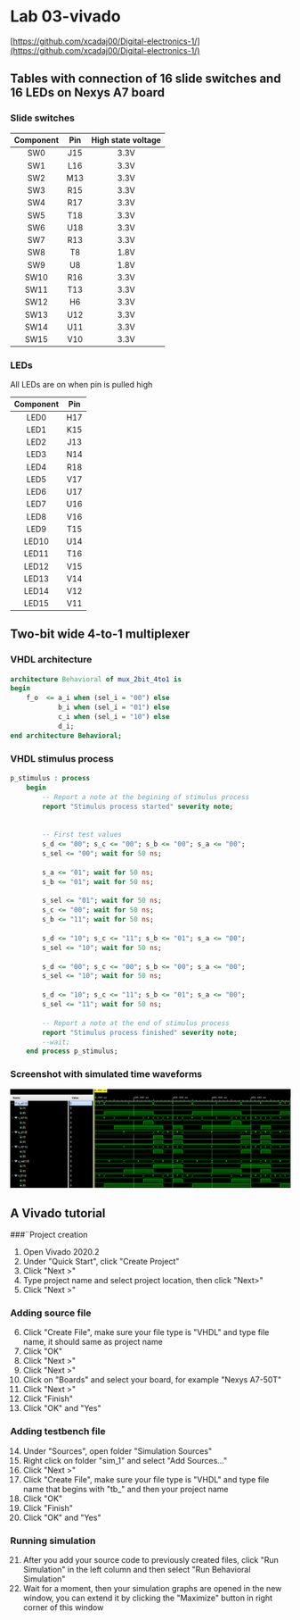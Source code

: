 # Lab 03-vivado

[https://github.com/xcadaj00/Digital-electronics-1/](https://github.com/xcadaj00/Digital-electronics-1/)

## Tables with connection of 16 slide switches and 16 LEDs on Nexys A7 board

### Slide switches

| **Component** | **Pin** | **High state voltage** |
| :-: | :-: | :-: |
| SW0 | J15 | 3.3V |
| SW1 | L16 | 3.3V |
| SW2 | M13 | 3.3V |
| SW3 | R15 | 3.3V |
| SW4 | R17 | 3.3V |
| SW5 | T18 | 3.3V |
| SW6 | U18 | 3.3V |
| SW7 | R13 | 3.3V |
| SW8 | T8 | 1.8V |
| SW9 | U8 | 1.8V |
| SW10 | R16 | 3.3V |
| SW11 | T13 | 3.3V |
| SW12 | H6 | 3.3V |
| SW13 | U12 | 3.3V |
| SW14 | U11 | 3.3V |
| SW15 | V10 | 3.3V |

### LEDs

All LEDs are on when pin is pulled high

| **Component** | **Pin** |
| :-: | :-: |
| LED0 | H17 |
| LED1 | K15 |
| LED2 | J13 |
| LED3 | N14 |
| LED4 | R18 |
| LED5 | V17 |
| LED6 | U17 |
| LED7 | U16 |
| LED8 | V16 |
| LED9 | T15 |
| LED10 | U14 |
| LED11 | T16 |
| LED12 | V15 |
| LED13 | V14 |
| LED14 | V12 |
| LED15 | V11 |


## Two-bit wide 4-to-1 multiplexer

### VHDL architecture

```vhdl
architecture Behavioral of mux_2bit_4to1 is
begin
    f_o  <= a_i when (sel_i = "00") else
            b_i when (sel_i = "01") else
            c_i when (sel_i = "10") else
            d_i;
end architecture Behavioral;
```

### VHDL stimulus process

```vhdl
p_stimulus : process
    begin
        -- Report a note at the begining of stimulus process
        report "Stimulus process started" severity note;


        -- First test values
        s_d <= "00"; s_c <= "00"; s_b <= "00"; s_a <= "00";
        s_sel <= "00"; wait for 50 ns;
        
        s_a <= "01"; wait for 50 ns;
        s_b <= "01"; wait for 50 ns;
        
        s_sel <= "01"; wait for 50 ns;
        s_c <= "00"; wait for 50 ns;
        s_b <= "11"; wait for 50 ns;
        
        s_d <= "10"; s_c <= "11"; s_b <= "01"; s_a <= "00"; 
        s_sel <= "10"; wait for 50 ns;
        
        s_d <= "00"; s_c <= "00"; s_b <= "00"; s_a <= "00"; 
        s_sel <= "10"; wait for 50 ns;
        
        s_d <= "10"; s_c <= "11"; s_b <= "01"; s_a <= "00";
        s_sel <= "11"; wait for 50 ns;

        -- Report a note at the end of stimulus process
        report "Stimulus process finished" severity note;
        --wait;
    end process p_stimulus;
```

### Screenshot with simulated time waveforms

![](images/sim.png)

## A Vivado tutorial

###¨Project creation

1. Open Vivado 2020.2
2. Under "Quick Start", click "Create Project"
3. Click "Next >"
4. Type project name and select project location, then click "Next>"
5. Click "Next >"

### Adding source file

6. Click "Create File", make sure your file type is "VHDL" and type file name, it should same as project name
7. Click "OK"
8. Click "Next >"
9. Click "Next >"
10. Click on "Boards" and select your board, for example "Nexys A7-50T"
11. Click "Next >"
12. Click "Finish"
13. Click "OK" and "Yes"

### Adding testbench file

14. Under "Sources", open folder "Simulation Sources"
15. Right click on folder "sim_1" and select "Add Sources..."
16. Click "Next >"
17. Click "Create File", make sure your file type is "VHDL" and type file name that begins with "tb_" and then your project name
18. Click "OK"
19. Click "Finish"
20. Click "OK" and "Yes"

### Running simulation

21. After you add your source code to previously created files, click "Run Simulation" in the left column and then select "Run Behavioral Simulation"
22. Wait for a moment, then your simulation graphs are opened in the new window, you can extend it by clicking the "Maximize" button in right corner of this window


